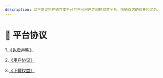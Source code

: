 ```yaml
---
description: 以下协议旨在确立本平台与平台用户之间的权益关系，明确双方的权责和义务，以维护平台的安全运营和用户的合法权。
---
```


# 📖 平台协议

1.[《免责声明》](https://docs.qq.com/doc/p/7b8777d1a7858b26dde3bf2da20a031d68cd45db)

2.[《用户协议》](https://docs.qq.com/doc/p/d7a5ed6e36c4710454b50662ffbe4bcb99ba471f?u=3db57e6c816a428083f60f832acc8120)

3.[《下载权益》](https://docs.qq.com/doc/p/3187b051cb697eb810a8bb10eb840a28e8ab659b)

